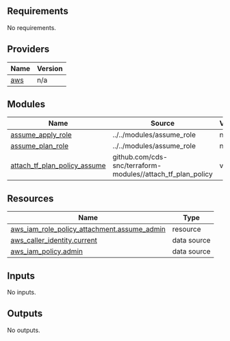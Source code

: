 ## Requirements

No requirements.

## Providers

| Name | Version |
|------|---------|
| <a name="provider_aws"></a> [aws](#provider\_aws) | n/a |

## Modules

| Name | Source | Version |
|------|--------|---------|
| <a name="module_assume_apply_role"></a> [assume\_apply\_role](#module\_assume\_apply\_role) | ../../modules/assume_role | n/a |
| <a name="module_assume_plan_role"></a> [assume\_plan\_role](#module\_assume\_plan\_role) | ../../modules/assume_role | n/a |
| <a name="module_attach_tf_plan_policy_assume"></a> [attach\_tf\_plan\_policy\_assume](#module\_attach\_tf\_plan\_policy\_assume) | github.com/cds-snc/terraform-modules//attach_tf_plan_policy | v3.0.2 |

## Resources

| Name | Type |
|------|------|
| [aws_iam_role_policy_attachment.assume_admin](https://registry.terraform.io/providers/hashicorp/aws/latest/docs/resources/iam_role_policy_attachment) | resource |
| [aws_caller_identity.current](https://registry.terraform.io/providers/hashicorp/aws/latest/docs/data-sources/caller_identity) | data source |
| [aws_iam_policy.admin](https://registry.terraform.io/providers/hashicorp/aws/latest/docs/data-sources/iam_policy) | data source |

## Inputs

No inputs.

## Outputs

No outputs.

